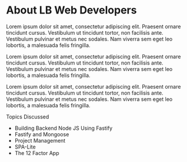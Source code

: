 # About LB Web Developers

Lorem ipsum dolor sit amet, consectetur adipiscing elit. Praesent ornare tincidunt cursus. Vestibulum ut tincidunt tortor, non facilisis ante. Vestibulum pulvinar et metus nec sodales. Nam viverra sem eget leo lobortis, a malesuada felis fringilla.

Lorem ipsum dolor sit amet, consectetur adipiscing elit. Praesent ornare tincidunt cursus. Vestibulum ut tincidunt tortor, non facilisis ante. Vestibulum pulvinar et metus nec sodales. Nam viverra sem eget leo lobortis, a malesuada felis fringilla.

Lorem ipsum dolor sit amet, consectetur adipiscing elit. Praesent ornare tincidunt cursus. Vestibulum ut tincidunt tortor, non facilisis ante. Vestibulum pulvinar et metus nec sodales. Nam viverra sem eget leo lobortis, a malesuada felis fringilla.

Topics Discussed

- Building Backend Node JS Using Fastify
- Fastify and Mongoose
- Project Management
- SPA-Lite
- The 12 Factor App